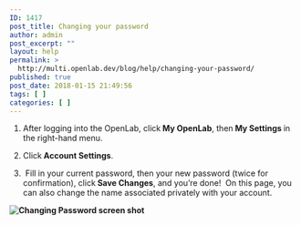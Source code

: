 ```yaml
---
ID: 1417
post_title: Changing your password
author: admin
post_excerpt: ""
layout: help
permalink: >
  http://multi.openlab.dev/blog/help/changing-your-password/
published: true
post_date: 2018-01-15 21:49:56
tags: [ ]
categories: [ ]
---
```

1. After logging into the OpenLab, click<strong> My OpenLab</strong>, then<strong> My Settings </strong>in the right-hand menu.

2. Click<strong> Account Settings</strong>.

3.  Fill in your current password, then your new password (twice for confirmation), click<strong> Save Changes</strong>, and you’re done!  On this page, you can also change the name associated privately with your account.<strong>
</strong>

<strong><img class="alignnone wp-image-36164 size-full" src="https://openlab.citytech.cuny.edu/wp-content/uploads/2012/08/Changing_Password_1_v2.png" sizes="(max-width: 1030px) 100vw, 1030px" srcset="https://openlab.citytech.cuny.edu/wp-content/uploads/2012/08/Changing_Password_1_v2.png 1030w, https://openlab.citytech.cuny.edu/wp-content/uploads/2012/08/Changing_Password_1_v2-258x300.png 258w, https://openlab.citytech.cuny.edu/wp-content/uploads/2012/08/Changing_Password_1_v2-879x1024.png 879w, https://openlab.citytech.cuny.edu/wp-content/uploads/2012/08/Changing_Password_1_v2-27x32.png 27w" alt="Changing Password screen shot" /></strong>

&nbsp;
<div></div>
